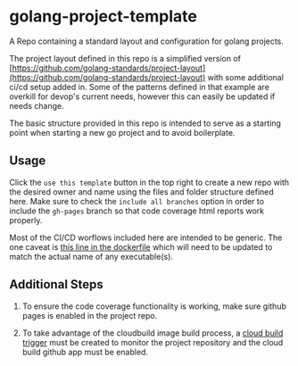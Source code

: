 
# golang-project-template

A Repo containing a standard layout and configuration for golang projects.

The project layout defined in this repo is a simplified version of [https://github.com/golang-standards/project-layout](https://github.com/golang-standards/project-layout)
with some additional ci/cd setup added in. Some of the patterns defined in that example are overkill for devop's current needs, however this can easily be updated if needs change.

The basic structure provided in this repo is intended to serve as a starting point when starting a new go project and to avoid boilerplate.

## Usage

Click the `use this template` button in the top right to create a new repo with the desired owner and name using the files and folder structure defined here. Make sure to check the `include all branches` option in order to include the `gh-pages` branch so that code coverage html reports work properly.

Most of the CI/CD worflows included here are intended to be generic. The one caveat is [this line in the dockerfile](https://github.com/broadinstitute/golang-project-template/blob/142d0dc810fa4f3afa68e0a5d37aac03f0c3796f/Dockerfile#L13) which will need to be updated to match the actual name of any executable(s).

## Additional Steps

1. To ensure the code coverage functionality is working, make sure github pages is enabled in the project repo.

2. To take advantage of the cloudbuild image build process, a [cloud build trigger](https://cloud.google.com/build/docs/automating-builds/create-manage-triggers) must be created to monitor the project repository and the cloud build github app must be enabled.
